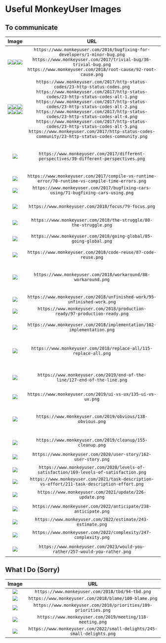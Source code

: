 # Useful MonkeyUser Images

## To communicate
Image|URL|Useful For
:-:|:-:|:--
![](https://www.monkeyuser.com/2016/bugfixing-for-developers/1-minor-bug.png)![](https://www.monkeyuser.com/2017/trivial-bug/36-trivial-bug.png)![](https://www.monkeyuser.com/2018/root-cause/92-root-cause.png)|`https://www.monkeyuser.com/2016/bugfixing-for-developers/1-minor-bug.png` `https://www.monkeyuser.com/2017/trivial-bug/36-trivial-bug.png` `https://www.monkeyuser.com/2018/root-cause/92-root-cause.png`|'Minor' bugs may not be minor; Bugfixing is not easy
![](https://www.monkeyuser.com/2017/http-status-codes/23-http-status-codes.png)![](https://www.monkeyuser.com/2017/http-status-codes/23-http-status-codes-alt-1.png)![](https://www.monkeyuser.com/2017/http-status-codes/23-http-status-codes-alt-2.png)![](https://www.monkeyuser.com/2017/http-status-codes/23-http-status-codes-alt-4.png)![](https://www.monkeyuser.com/2017/http-status-codes/23-http-status-codes-alt-5.png)![](https://www.monkeyuser.com/2017/http-status-codes-community/23-http-status-codes-community.png)|`https://www.monkeyuser.com/2017/http-status-codes/23-http-status-codes.png` `https://www.monkeyuser.com/2017/http-status-codes/23-http-status-codes-alt-1.png` `https://www.monkeyuser.com/2017/http-status-codes/23-http-status-codes-alt-2.png` `https://www.monkeyuser.com/2017/http-status-codes/23-http-status-codes-alt-4.png` `https://www.monkeyuser.com/2017/http-status-codes/23-http-status-codes-alt-5.png` `https://www.monkeyuser.com/2017/http-status-codes-community/23-http-status-codes-community.png`|HTTP Status Codes
![](https://www.monkeyuser.com/2017/different-perspectives/39-different-perspectives.png)|`https://www.monkeyuser.com/2017/different-perspectives/39-different-perspectives.png`|Just because you understand it, that doesn't mean it's easy
![](https://www.monkeyuser.com/2017/compile-vs-runtime-error/70-runtime-vs-compile-time-errors.png)|`https://www.monkeyuser.com/2017/compile-vs-runtime-error/70-runtime-vs-compile-time-errors.png`
![](https://www.monkeyuser.com/2017/bugfixing-cars-using/71-bugfixing-cars-using.png)|`https://www.monkeyuser.com/2017/bugfixing-cars-using/71-bugfixing-cars-using.png`
![](https://www.monkeyuser.com/2018/focus/79-focus.png)|`https://www.monkeyuser.com/2018/focus/79-focus.png`|Let people finish what they're doing
![](https://www.monkeyuser.com/2018/the-struggle/80-the-struggle.png)|`https://www.monkeyuser.com/2018/the-struggle/80-the-struggle.png`
![](https://www.monkeyuser.com/2018/going-global/85-going-global.png)|`https://www.monkeyuser.com/2018/going-global/85-going-global.png`|Timezones are complicated
![](https://www.monkeyuser.com/2018/code-reuse/87-code-reuse.png)|`https://www.monkeyuser.com/2018/code-reuse/87-code-reuse.png`
![](https://www.monkeyuser.com/2018/workaround/88-workaround.png)|`https://www.monkeyuser.com/2018/workaround/88-workaround.png`|Work-arounds should be avoided if possible
![](https://www.monkeyuser.com/2018/unfinished-work/95-unfinished-work.png)|`https://www.monkeyuser.com/2018/unfinished-work/95-unfinished-work.png`
![](https://www.monkeyuser.com/2018/production-ready/97-production-ready.png)|`https://www.monkeyuser.com/2018/production-ready/97-production-ready.png`
![](https://www.monkeyuser.com/2018/implementation/102-implementation.png)|`https://www.monkeyuser.com/2018/implementation/102-implementation.png`|Give appropriate credit
![](https://www.monkeyuser.com/2018/replace-all/115-replace-all.png)|`https://www.monkeyuser.com/2018/replace-all/115-replace-all.png`|Don't replace all unless you know what you're doing
![](https://www.monkeyuser.com/2019/end-of-the-line/127-end-of-the-line.png)|`https://www.monkeyuser.com/2019/end-of-the-line/127-end-of-the-line.png`|Make sure your upgrade is actually an upgrade
![](https://www.monkeyuser.com/2019/ui-vs-ux/135-ui-vs-ux.png)|`https://www.monkeyuser.com/2019/ui-vs-ux/135-ui-vs-ux.png`
![](https://www.monkeyuser.com/2019/obvious/138-obvious.png)|`https://www.monkeyuser.com/2019/obvious/138-obvious.png`|Write instructions; Never assume people know what to do
![](https://www.monkeyuser.com/2019/cleanup/155-cleanup.png)|`https://www.monkeyuser.com/2019/cleanup/155-cleanup.png`|"Ain't broke, don't fix"
![](https://www.monkeyuser.com/2020/user-story/162-user-story.png)|`https://www.monkeyuser.com/2020/user-story/162-user-story.png`|Moving goalposts
![](https://www.monkeyuser.com/2020/levels-of-satisfaction/169-levels-of-satisfaction.png)|`https://www.monkeyuser.com/2020/levels-of-satisfaction/169-levels-of-satisfaction.png`
![](https://www.monkeyuser.com/2021/task-description-vs-effort/211-task-description-effort.png)|`https://www.monkeyuser.com/2021/task-description-vs-effort/211-task-description-effort.png`
![](https://www.monkeyuser.com/2021/update/226-update.png)|`https://www.monkeyuser.com/2021/update/226-update.png`|Dependencies are horrible
![](https://www.monkeyuser.com/2022/anticipate/238-anticipate.png)|`https://www.monkeyuser.com/2022/anticipate/238-anticipate.png`|Don't hide errors
![](https://www.monkeyuser.com/2022/estimate/243-estimate.png)|`https://www.monkeyuser.com/2022/estimate/243-estimate.png`
![](https://www.monkeyuser.com/2022/complexity/247-complexity.png)|`https://www.monkeyuser.com/2022/complexity/247-complexity.png`|Simple is good
![](https://www.monkeyuser.com/2023/would-you-rather/257-would-you-rather.png)|`https://www.monkeyuser.com/2023/would-you-rather/257-would-you-rather.png`|Better points system

## What I Do (Sorry)
Image|URL
:-:|:-:
![](https://www.monkeyuser.com/2018/tbd/94-tbd.png)|`https://www.monkeyuser.com/2018/tbd/94-tbd.png`
![](https://www.monkeyuser.com/2018/blame/100-blame.png)|`https://www.monkeyuser.com/2018/blame/100-blame.png`
![](https://www.monkeyuser.com/2018/priorities/109-priorities.png)|`https://www.monkeyuser.com/2018/priorities/109-priorities.png`
![](https://www.monkeyuser.com/2019/meeting/118-meeting.png)|`https://www.monkeyuser.com/2019/meeting/118-meeting.png`
![](https://www.monkeyuser.com/2022/small-delights/245-small-delights.png)|`https://www.monkeyuser.com/2022/small-delights/245-small-delights.png`
